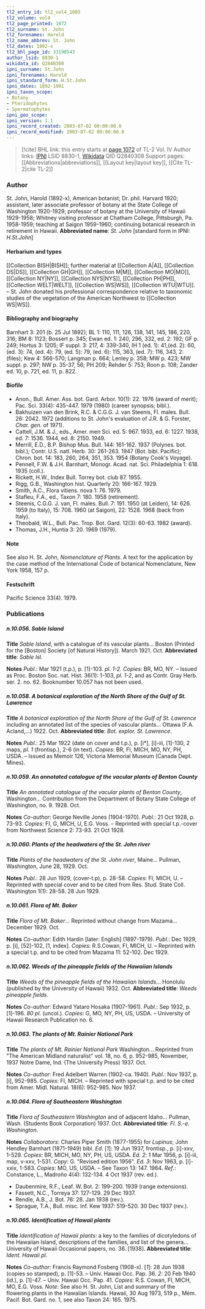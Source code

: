 ```yaml
---
tl2_entry_id: tl2_vol4_1085
tl2_volume: vol4
tl2_page_printed: 1072
tl2_surname: St. John
tl2_forenames: Harold
tl2_name_abbrev: St. John
tl2_dates: 1892-x
tl2_bhl_page_id: 33190543
author_lsid: 8830-1
wikidata_id: Q2840308
ipni_surname: St.John
ipni_forenames: Harold
ipni_standard_form: H.St.John
ipni_dates: 1892-1991
ipni_taxon_scope: 
- Botany
- Pteridophytes
- Spermatophytes
ipni_geo_scope: 
ipni_version: 1.1
ipni_record_created: 2003-07-02 00:00:00.0
ipni_record_modified: 2003-07-02 00:00:00.0
---
```


> [!cite] BHL link: this entry starts at [page 1072](https://www.biodiversitylibrary.org/page/33190543) of TL-2 Vol. IV
> Author links: [IPNI](https://www.ipni.org/a/8830-1) LSID 8830-1, [Wikidata](https://www.wikidata.org/wiki/Q2840308) QID Q2840308
> Support pages: [[Abbreviations|abbreviations]], [[Layout key|layout key]], [[Cite TL-2|cite TL-2]]

### Author

St. John, Harold (1892-x), American botanist; Dr. phil. Harvard 1920; assistant, later associate professor of botany at the State College of Washington 1920-1929; professor of botany at the University of Hawaii 1929-1958; Whitney visiting professor at Chatham College, Pittsburgh, Pa. 1958-1959; teaching at Saigon 1959-1960; continuing botanical research in retirement in Hawaii. 
**Abbreviated name**: *St. John* \[standard form in IPNI: *H.St.John*\]

#### Herbarium and types

[[Collection BISH|BISH]]; further material at [[Collection A|A]], [[Collection DS|DS]], [[Collection GH|GH]], [[Collection M|M]], [[Collection MO|MO]], [[Collection NY|NY]], [[Collection NYS|NYS]], [[Collection PH|PH]], [[Collection WELT|WELT]], [[Collection WS|WS]], [[Collection WTU|WTU]]. – St. John donated his professional correspondence relative to taxonomic studies of the vegetation of the American Northwest to [[Collection WS|WS]].

#### Bibliography and biography

Barnhart 3: 201 (b. 25 Jul 1892); BL 1: 110, 111, 126, 138, 141, 145, 186, 220, 316; BM 8: 1123; Bossert p. 345; Ewan ed. 1: 240, 296, 332, ed. 2: 192; GF p. 249; Hortus 3: 1205; IF suppl. 3: 217, 4: 339-340, IH 1 (ed. 1): 41,(ed. 2): 60, (ed. 3): 74, (ed. 4): 79, (ed. 5): 79, (ed. 6): 115, 363, (ed. 7): 116, 343, 2: (files); Kew 4: 566-570; Langman p. 664; Lenley p. 358; MW p. 423; MW suppl. p. 297; NW p. 35-37, 56; PH 209; Rehder 5: 753; Roon p. 108; Zander ed. 10, p. 721, ed. 11, p. 822.

#### Biofile

- Anon., Bull. Amer. Ass. bot. Gard. Arbor. 10(1): 22. 1976 (award of merit); Pac. Sci. 33(4): 435-447. 1979 (1980) (career synopsis; bibl.).
- Bakhuizen van den Brink, R.C. & C.G.G. J. van Steenis, Fl. males. Bull. 26: 2042. 1972 (additions to St. John's evaluation of J.R. & G. Forster, *Char. gen.* of 1971).
- Cattell, J.M. & J., eds., Amer. men Sci. ed. 5: 967. 1933, ed. 6: 1227. 1938, ed. 7: 1536. 1944, ed. 8: 2150. 1949.
- Merrill, E.D., B.P. Bishop Mus. Bull. 144: 161-162. 1937 (Polynes. bot. bibl.); Contr. U.S. natl. Herb. 30: 261-263. 1947 (Bot. bibl. Pacific); Chron. bot. 14: 183, 260, 264, 351, 353. 1954 (Botany Cook's Voyage).
- Pennell, F.W. & J.H. Barnhart, Monogr. Acad. nat. Sci. Philadelphia 1: 618. 1935 (coll.).
- Rickett, H.W., Index Bull. Torrey bot. club 87. 1955.
- Rigg, G.B., Washington hist. Quarterly 20: 166-167. 1929.
- Smith, A.C., Flora vitiens. nova 1: 76. 1979.
- Stafleu, F.A., ed., Taxon 7: 180. 1958 (retirement).
- Steenis, C.G.G. J. van, Fl. males. Bull. 7: 191. 1950 (at Leiden), 14: 626. 1959 (to Italy), 15: 708. 1960 (at Saigon), 22: 1528. 1968 (back from Italy).
- Theobald, W.L., Bull. Pac. Trop. Bot. Gard. 12(3): 60-63. 1982 (award).
- Thomas, J.H., Huntia 3: 20. 1969 (1979).

#### Note

See also H. St. John, *Nomenclature of Plants*. A text for the application by the case method of the International Code of botanical Nomenclature, New York 1958, 157 p.

#### Festschrift

Pacific Science 33(4). 1979.

### Publications

##### n.10.056. Sable Island

**Title**
*Sable Island*, with a catalogue of its vascular plants... Boston (Printed for the \[Boston\] Society \[of Natural History\]). March 1921. Oct.
**Abbreviated title**: *Sable Isl.*

**Notes**
*Publ*.: Mar 1921 (t.p.), p. \[1\]-103. *pl. 1-2. Copies*: BR, MO, NY. – Issued as Proc. Boston Soc. nat. Hist. 36(1): 1-103, *pl. 1-2*, and as Contr. Gray Herb. ser. 2. no. 62.
Booknumber 10.057 has not been used.

##### n.10.058. A botanical exploration of the North Shore of the Gulf of St. Lawrence

**Title**
*A botanical exploration of the North Shore of the Gulf of St. Lawrence* including an annotated list of the species of vascular plants... Ottawa (F.A. Acland,...) 1922. Oct.
**Abbreviated title**: *Bot. explor. St. Lawrence*.

**Notes**
*Publ*.: 25 Mar 1922 (date on cover and t.p.), p. \[i\*\], \[i\]-iii, \[1\]-130, 2 maps, *pl. 1* (frontisp.), 2-6 (in text). *Copies*: BR, FI, MICH, MO, NY, PH, USDA. – Issued as Memoir 126, Victoria Memorial Museum (Canada Dept. Mines).

##### n.10.059. An annotated catalogue of the vacular plants of Benton County

**Title**
*An annotated catalogue of the vacular plants of Benton County*, Washington... Contribution from the Department of Botany State College of Washington, no. 9. 1928. Oct.

**Notes**
*Co-author*: George Neville Jones (1904-1970).
*Publ*.: 21 Oct 1928, p. 73-93. *Copies*: FI, G, MICH, U, E.G. Voss. – Reprinted with special t.p.-cover from Northwest Science 2: 73-93. 21 Oct 1928.

##### n.10.060. Plants of the headwaters of the St. John river

**Title**
*Plants of the headwaters of the St. John river*, Maine... Pullman, Washington, June 28, 1929. Oct.

**Notes**
*Publ*.: 28 Jun 1929, (cover-t.p), p. 28-58. *Copies*: FI, MICH, U. – Reprinted with special cover and to be cited from Res. Stud. State Coll. Washington 1(1): 28-58. 28 Jun 1929.

##### n.10.061. Flora of Mt. Baker

**Title**
*Flora of Mt. Baker*... Reprinted without change from Mazama... December 1929. Oct.

**Notes**
*Co-author*: Edith Hardin \[later: English\] (1897-1979).
*Publ*.: Dec 1929, p. \[i\], \[52\]-102, \[1, index\]. *Copies*: R.S.Cowan, FI, MICH, U. – Reprinted with a special t.p. and to be cited from Mazama 11: 52-102. Dec 1929.

##### n.10.062. Weeds of the pineapple fields of the Hawaiian Islands

**Title**
*Weeds of the pineapple fields of the Hawaiian Islands*... Honolulu (published by the University of Hawaii) 1932. Oct.
**Abbreviated title**: *Weeds pineapple fields*.

**Notes**
*Co-author*: Edward Yataro Hosaka (1907-1961).
*Publ*.: Sep 1932, p. \[1\]-196. *80 pl*. (uncol.). *Copies*: G, MO, NY, PH, US, USDA. – University of Hawaii Research Publication no. 6.

##### n.10.063. The plants of Mt. Rainier National Park

**Title**
*The plants of Mt. Rainier National Park* Washington... Reprinted from "The American Midland naturalist" vol. 18, no. 6, p. 952-985, November, 1937 Notre Dame, Ind. (The University Press) 1937. Oct.

**Notes**
*Co-author*: Fred Adelbert Warren (1902-ca. 1940).
*Publ*.: Nov 1937, p. \[i\], 952-985. *Copies*: FI, MICH. – Reprinted with special t.p. and to be cited from Amer. Midl. Natural. 18(6): 952-985. Nov 1937.

##### n.10.064. Flora of Southeastern Washington

**Title**
*Flora of Southeastern Washington* and of adjacent Idaho... Pullman, Wash. (Students Book Corporation) 1937. Oct.
**Abbreviated title**: *Fl. S.-e. Washington*.

**Notes**
*Collaborators*: Charles Piper Smith (1877-1955) for *Lupinus*; John Hendley Barnhart (1871-1949) bibl.
*Ed*. \[*1*\]: 19 Jun 1937, frontisp., p. \[i\]-xxv, 1-529. *Copies*: BR, MICH, MO, NY, PH, US, USDA.
*Ed. 2*: 1 Mar 1956, p. \[i\]-iii, map, v-xxv, 1-531. *Copy*: G. "Revised edition 1956".
*Ed. 3*: Nov 1963, p. \[i\]-xxix, 1-583. *Copies*: MO, US, USDA. – See Taxon 13: 147. 1964.
*Ref*.: Constance, L., Madroño 4(4): 132-134. 4 Oct 1937 (rev. ed.).
- Daubenmire, R.F., Leaf. W. Bot. 2: 199-200. 1939 (range extensions).
- Fassett, N.C., Torreya 37: 127-129. 29 Dec 1937.
- Rendle, A.B., J. Bot. 76: 28. Jan 1938 (rev.).
- Sprague, T.A., Bull. misc. Inf. Kew 1937: 519-520. 30 Dec 1937 (rev.).

##### n.10.065. Identification of Hawaii plants

**Title**
*Identification of Hawaii plants*: a key to the families of dicotyledons of the Hawaiian Island, descriptions of the families, and list of the genera... University of Hawaii Occasional papers, no. 36. \[1938\].
**Abbreviated title**: *Ident. Hawaii pl.*

**Notes**
*Co-author*: Francis Raymond Fosberg (1908-x).
\[*1*\]: 28 Jun 1938 (copies so stamped), p. \[1\]-53. – Univ. Hawaii Occ. Pap. 36.
*2*: 20 Feb 1940 (id.), p. \[1\]-47. – Univ. Hawaii Occ. Pap. 41.
*Copies*: R.S. Cowan, FI, MICH, MO, E.G. Voss.
*Note*: See also H. St. John, List and summary of the flowering plants in the Hawaiian Islands. Hawaii, 30 Aug 1973, 519 p., Mém. Pacif. Bot. Gard. no. 1, see also Taxon 24: 165. 1975.

